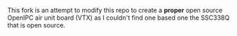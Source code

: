 This fork is an attempt to modify this repo to create a **proper** open source OpenIPC air unit board (VTX) as I couldn't find one based one the SSC338Q that is open source.
